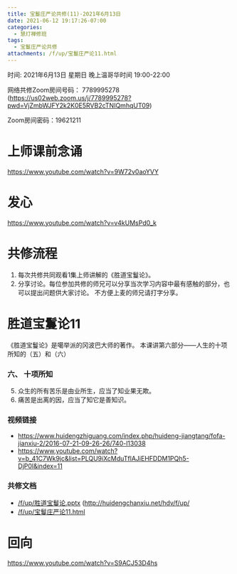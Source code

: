 ```yaml
---
title: 宝鬘庄严论共修(11)-2021年6月13日
date: 2021-06-12 19:17:26-07:00
categories:
  - 慧灯禅修班
tags:
  - 宝鬘庄严论共修
attachments: /f/up/宝鬘庄严论11.html
---
```

<!--StartFragment-->
时间: 2021年6月13日 星期日 晚上温哥华时间 19:00-22:00

网络共修Zoom房间号码： 7789995278 (<https://us02web.zoom.us/j/7789995278?pwd=VjZmbWJFY2k2K0E5RVB2cTNIQmhqUT09>)

Zoom房间密码：19621211

# 上师课前念诵

<https://www.youtube.com/watch?v=9W72v0aoYVY>

# 发心

<https://www.youtube.com/watch?v=v4kUMsPd0_k>

# 共修流程

1. 每次共修共同观看1集上师讲解的《胜道宝鬘论》。
2. 分享讨论。每位参加共修的师兄可以分享当次学习内容中最有感触的部分，也可以提出问题供大家讨论。 不方便上麦的师兄请打字分享。

# 胜道宝鬘论11

《胜道宝鬘论》是噶举派的冈波巴大师的著作。 本课讲第六部分——人生的十项所知的（五）和（六）


### 六、 十项所知

5. 众生的所有苦乐是由业所生，应当了知业果无欺。
6. 痛苦是出离的因，应当了知它是善知识。



### 视频链接

* <https://www.huidengzhiguang.com/index.php/huideng-jiangtang/fofa-jianxiu-2/2016-07-21-09-26-26/740-l13038>
* <https://www.youtube.com/watch?v=b_41C7Wk9jc&list=PLQU9iXcMduTflAJiEHFDDM1PQh5-DjP0l&index=11>

### 共修文档

* [/f/up/胜道宝鬘论.pptx](http://huidengchanxiu.net/hdv/f/up/%E8%83%9C%E9%81%93%E5%AE%9D%E9%AC%98%E8%AE%BA.pptx)
(http://huidengchanxiu.net/hdv/f/up/
* [/f/up/宝鬘庄严论11.html](/f/up/宝鬘庄严论11.html)

# 回向

<https://www.youtube.com/watch?v=S9ACJ53D4hs>

<!--EndFragment-->

